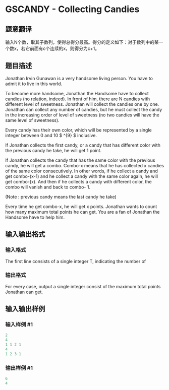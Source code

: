 # GSCANDY - Collecting Candies

## 题意翻译

输入N个数，取其子数列，使得总得分最高。得分的定义如下：对于数列中的某一个数x，若它前面有c个连续的x，则得分为c+1。

## 题目描述

Jonathan Irvin Gunawan is a very handsome living person. You have to admit it to live in this world.

To become more handsome, Jonathan the Handsome have to collect candies (no relation, indeed). In front of him, there are N candies with different level of sweetness. Jonathan will collect the candies one by one. Jonathan can collect any number of candies, but he must collect the candy in the increasing order of level of sweetness (no two candies will have the same level of sweetness).

Every candy has their own color, which will be represented by a single integer between 0 and 10 $ ^{9} $ inclusive.

If Jonathan collects the first candy, or a candy that has different color with the previous candy he take, he will get 1 point.

If Jonathan collects the candy that has the same color with the previous candy, he will get a combo. Combo-x means that he has collected x candies of the same color consecutively. In other words, if he collect a candy and get combo-(x-1) and he collect a candy with the same color again, he will get combo-(x). And then if he collects a candy with different color, the combo will vanish and back to combo- 1.

(Note : previous candy means the last candy he take)

Every time he get combo-x, he will get x points. Jonathan wants to count how many maximum total points he can get. You are a fan of Jonathan the Handsome have to help him.

## 输入输出格式

### 输入格式

The first line consists of a single integer T, indicating the number of

### 输出格式

For every case, output a single integer consist of the maximum total points Jonathan can get.

## 输入输出样例

### 输入样例 #1

```cpp
2
4 
1 1 2 1 
4 
1 2 3 1
```


### 输出样例 #1

```cpp
6
4
```


